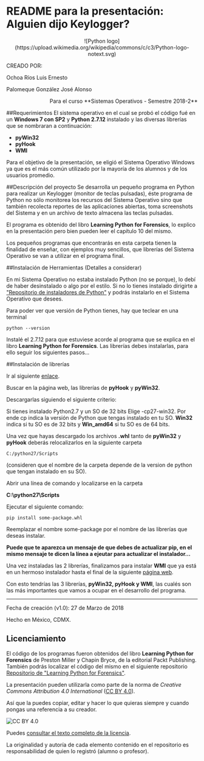 # README para la presentación: Alguien dijo Keylogger?
<div style="text-align: center">
![Python logo](https://upload.wikimedia.org/wikipedia/commons/c/c3/Python-logo-notext.svg)
</div>


CREADO POR: 

Ochoa Ríos Luis Ernesto 

Palomeque González José Alonso			
<div style="text-align: right">Para el curso **Sistemas Operativos - Semestre 2018-2** </div>


##Requerimientos
El sistema operativo en el cual se probó el código fué en un **Windows 7 con SP2** y **Python 2.7.12** instalado y las diversas librerías que se nombraran a continuación:

   * **pyWin32** 
   * **pyHook**
   * **WMI**

Para el objetivo de la presentación, se eligió el Sistema Operativo Windows ya que es el más común utilizado por la mayoría de los alumnos y de los usuarios promedio. 

##Descripción del proyecto
Se desarrolla un pequeño programa en Python para realizar un Keylogger (monitor de teclas pulsadas), éste programa de Python no sólo monitorea los recursos del Sistema Operativo sino que también recolecta reportes de las aplicaciones abiertas, toma screenshots del Sistema y en un archivo de texto almacena las teclas pulsadas.

El programa es obtenido del libro **Learning Python for Forensics**, lo explico en la presentación pero bien pueden leer el capítulo 10 del mismo.  

Los pequeños programas que encontrarás en esta carpeta tienen la finalidad de enseñar, con ejemplos muy sencillos, que librerías del Sistema Operativo se van a utilizar en el programa final. 

##Instalación de Herramientas (Detalles a considerar)

En mi Sistema Operativo no estaba instalado Python (no se porque), lo debí de haber desinstalado o algo por el estilo. Si no lo tienes instalado dirigirte a
["Repositorio de instaladores de Python"](https://www.python.org/downloads/release/python-2712/) y podrás instalarlo en el Sistema Operativo que desees.

Para poder ver que versión de Python tienes, hay que teclear en una terminal

 `python --version`

Instalé el 2.7.12 para que estuviese acorde al programa que se explica en el libro **Learning Python for Forensics**. Las librerías debes instalarlas, para ello seguir los siguientes pasos...

##Instalación de librerías

 Ir al siguiente [enlace](https://www.lfd.uci.edu/~gohlke/pythonlibs/).
 
 Buscar en la página web, las librerías de **pyHook** y **pyWin32**. 
 
 Descargarlas siguiendo el siguiente criterio:
 
 Si tienes instalado Python2.7 y un SO de 32 bits 
 Elige -cp27-win32. 
 Por ende cp indica la versión de Python que tengas instalado en tu SO.
 **Win32** indica si tu SO es de 32 bits y **Win_amd64** si tu SO es de 64 bits.
 
Una vez que hayas descargado los archivos **.whl** tanto de **pyWin32** y **pyHook** deberás relocalizarlos en la siguiente carpeta 

`C:/python27/Scripts` 

(consideren que el nombre de la carpeta depende de la version de python que tengan instalado en su SO).

Abrir una línea de comando y localizarse en la carpeta 

**C:\python27\Scripts**  

Ejecutar el siguiente comando: 

`pip install some-package.whl`

Reemplazar el nombre some-package por el nombre de las librerías que deseas instalar.

**Puede que te aparezca un mensaje de que debes de actualizar pip, en el mismo mensaje te dicen la línea a ejeutar para actualizar el instalador...**

Una vez instaladas las 2 librerías, finalizamos para instalar **WMI**  que ya está en un hermoso instalador hasta el final de la siguiente [página web](https://pypi.python.org/pypi/WMI/#downloads).

Con esto tendrías las 3 librerías, **pyWin32, pyHook y  WMI**, las cualés son las más importantes que vamos a ocupar en el desarrollo del programa. 



-----

Fecha de creación (v1.0): 27 de Marzo de 2018

Hecho en México, CDMX. 

## Licenciamiento ##

El código de los programas fueron obtenidos del libro **Learning Python for Forensics** de Preston Miller y Chapin Bryce, de la editorial Packt Publishing. También podrás localizar el código del mismo en el siguiente repositorio [Repositorio de "Learning Python for Forensics"](https://github.com/PacktPublishing/Learning-Python-for-Forensics).



La presentación pueden utilizarla como parte de la norma de
 _Creative Commons Attribution 4.0 International_
([CC BY 4.0](https://creativecommons.org/licenses/by/4.0/)).

Así que la puedes copiar, editar y hacer lo que quieras siempre y cuando pongas una referencia a su creador.

![CC BY 4.0](./CCBY4.0_88x31.png "CC BY 4.0")

Puedes [consultar el texto completo de la licencia](./COPYING.md).

La originalidad y autoría de cada elemento contenido en el repositorio
es responsabilidad de quien lo registró (alumno o profesor).
